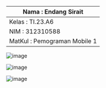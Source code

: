 |Nama : Endang Sirait|
|-------|
|Kelas : TI.23.A6|
|NIM : 312310588|
|MatKul : Pemograman Mobile 1|



![image](https://github.com/user-attachments/assets/97fdf714-7485-4c93-a274-3c6131dfc186)


![image](https://github.com/user-attachments/assets/b6526dd0-12a8-49f2-bfa7-e77407759f9b)



![image](https://github.com/user-attachments/assets/47d02b54-8380-43b4-a587-d6872acbde33)


